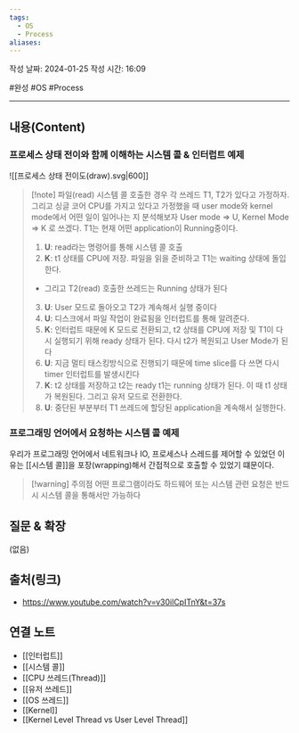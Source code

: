```yaml
---
tags:
  - OS
  - Process
aliases:
---
```

작성 날짜: 2024-01-25
작성 시간: 16:09

#완성 #OS #Process 

----
## 내용(Content)
### 프로세스 상태 전이와 함께 이해하는 시스템 콜 & 인터럽트 예제
![[프로세스 상태 전이도(draw).svg|600]]

>[!note] 파일(read) 시스템 콜 호출한 경우
>각 쓰레드 T1, T2가 있다고 가정하자. 그리고 싱글 코어 CPU를 가지고 있다고 가정했을 때 user mode와 kernel mode에서 어떤 일이 일어나는 지 분석해보자
>User mode => U, Kernel Mode => K 로 쓰겠다. T1는 현재 어떤 application이 Running중이다.
>
>1. **U**: read라는 명령어를 통해 시스템 콜 호출
>2. **K**: t1 상태를 CPU에 저장. 파일을 읽을 준비하고 T1는 waiting 상태에 돌입한다.
>	- 그리고 T2(read) 호출한 쓰레드는 Running 상태가 된다
>3. **U**: User 모드로 돌아오고 T2가 계속해서 실행 중이다
>4. **U**: 디스크에서 파일 작업이 완료됨을 인터럽트를 통해 알려준다.
>5. **K**: 인터럽트 때문에 K 모드로 전환되고, t2 상태를 CPU에 저장 및 T1이 다시 실행되기 위해 ready 상태가 된다. 다시 t2가 복원되고 User Mode가 된다
>6. **U**: 지금 멀티 태스킹방식으로 진행되기 때문에 time slice를 다 쓰면 다시 timer 인터럽트를 발생시킨다
>7. **K**: t2 상태를 저장하고 t2는 ready t1는 running 상태가 된다. 이 때 t1 상태가 복원된다. 그리고 유저 모드로 전환한다.
>8. **U**: 중단된 부분부터 T1 쓰레드에 할당된 application을 계속해서 실행한다.


### 프로그래밍 언어에서 요청하는 시스템 콜 예제
우리가 프로그래밍 언어에서 네트워크나 IO, 프로세스나 스레드를 제어할 수 있었던 이유는 [[시스템 콜]]을 포장(wrapping)해서 간접적으로 호출할 수 있었기 떄문이다.

>[!warning] 주의점
>어떤 프로그램이라도 하드웨어 또는 시스템 관련 요청은 반드시 시스템 콜을 통해서만 가능하다
## 질문 & 확장

(없음)

## 출처(링크)
- https://www.youtube.com/watch?v=v30ilCpITnY&t=37s

## 연결 노트
- [[인터럽트]]
- [[시스템 콜]]
- [[CPU 쓰레드(Thread)]]
- [[유저 쓰레드]]
- [[OS 쓰레드]]
- [[Kernel]]
- [[Kernel Level Thread vs User Level Thread]]









